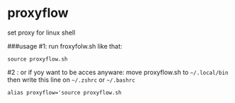 # proxyflow
set proxy for linux shell

###usage
#1: run froxyfolw.sh like that:
```
source proxyflow.sh
```


#2 : or if yoy want to be acces anyware:
move proxyflow.sh to ```~/.local/bin```
then write this line on ```~/.zshrc``` or ```~/.bashrc```
```
alias proxyflow='source proxyflow.sh
```
